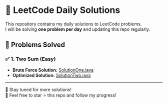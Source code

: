 # 🚀 LeetCode Daily Solutions

This repository contains my daily solutions to LeetCode problems.  
I will be solving **one problem per day** and updating this repo regularly.  

## 📌 Problems Solved  

### ✅ 1. Two Sum (Easy)
- **Brute Force Solution:** [SolutionOne.java](SolutionOne.java)
- **Optimized Solution:** [SolutionTwo.java](SolutionTwo.java)

---

🔹 Stay tuned for more solutions!  
🔹 Feel free to star ⭐ this repo and follow my progress!  
